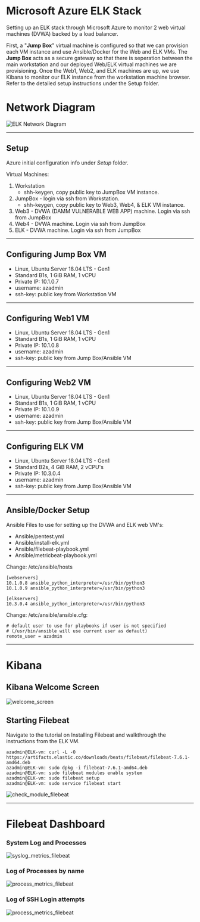 # Microsoft Azure ELK Stack

Setting up an ELK stack through Microsoft Azure to monitor 2 web virtual machines (DVWA) backed by a load balancer.

First, a "**Jump Box**" virtual machine is configured so that we can provision each VM instance and use Ansible/Docker for the Web and ELK VMs. The **Jump Box** acts as a secure gateway so that there is seperation between the main workstation and our deployed Web/ELK virtual machines we are provisioning.  Once the Web1, Web2, and ELK machines are up, we use Kibana to monitor our ELK instance from the workstation machine browser.  Refer to the detailed setup instructions under the Setup folder.

# Network Diagram

![ELK Network Diagram](Setup/Images/ELK-Network-Diagram.png)

----
## Setup

Azure initial configuration info under *Setup* folder.

Virtual Machines:
1. Workstation 
    - shh-keygen, copy public key to JumpBox VM instance.
2. JumpBox - login via ssh from Workstation.  
    - shh-keygen, copy public key to Web3, Web4, & ELK VM instance.
3. Web3 - DVWA (DAMM VULNERABLE WEB APP) machine.  Login via ssh from JumpBox
4. Web4 - DVWA machine.  Login via ssh from JumpBox
5. ELK - DVWA machine.  Login via ssh from JumpBox

----	
## Configuring Jump Box VM
* Linux, Ubuntu Server 18.04 LTS - Gen1
* Standard B1s, 1 GiB RAM, 1 vCPU
* Private IP: 10.1.0.7
* username: azadmin
* ssh-key: public key from Workstation VM

----
## Configuring Web1 VM
* Linux, Ubuntu Server 18.04 LTS - Gen1
* Standard B1s, 1 GiB RAM, 1 vCPU
* Private IP: 10.1.0.8
* username: azadmin
* ssh-key: public key from Jump Box/Ansible VM

----
## Configuring Web2 VM
* Linux, Ubuntu Server 18.04 LTS - Gen1
* Standard B1s, 1 GiB RAM, 1 vCPU
* Private IP: 10.1.0.9
* username: azadmin
* ssh-key: public key from Jump Box/Ansible VM

----
## Configuring ELK VM
* Linux, Ubuntu Server 18.04 LTS - Gen1
* Standard B2s, 4 GiB RAM, 2 vCPU's
* Private IP: 10.3.0.4
* username: azadmin
* ssh-key: public key from Jump Box/Ansible VM

----
## Ansible/Docker Setup
Ansible Files to use for setting up the DVWA and ELK web VM's:
- Ansible/pentest.yml
- Ansible/install-elk.yml
- Ansible/filebeat-playbook.yml
- Ansible/metricbeat-playbook.yml

Change: /etc/ansible/hosts
```
[webservers]
10.1.0.8 ansible_python_interpreter=/usr/bin/python3
10.1.0.9 ansible_python_interpreter=/usr/bin/python3

[elkservers]
10.3.0.4 ansible_python_interpreter=/usr/bin/python3
```

Change: /etc/ansible/ansible.cfg:
```
# default user to use for playbooks if user is not specified
# (/usr/bin/ansible will use current user as default)
remote_user = azadmin
```

----
# Kibana

## Kibana Welcome Screen
![welcome_screen](Setup/Images/Kibana-welcome-screen.png)

## Starting Filebeat

Navigate to the tutorial on Installing Filebeat and walkthrough the instructions from the ELK VM.
 ```
azadmin@ELK-vm: curl -L -O https://artifacts.elastic.co/downloads/beats/filebeat/filebeat-7.6.1-amd64.deb
azadmin@ELK-vm: sudo dpkg -i filebeat-7.6.1-amd64.deb
azadmin@ELK-vm: sudo filebeat modules enable system
azadmin@ELK-vm: sudo filebeat setup
azadmin@ELK-vm: sudo service filebeat start
```
![check_module_filebeat](Setup/Images/Filebeat-module-check-status.png)

----
# Filebeat Dashboard

### System Log and Processes
![syslog_metrics_filebeat](Setup/Images/Kibana-syslog-filebeat.png)

### Log of Processes by name
![process_metrics_filebeat](Setup/Images/Kibana-processes-filebeat.png)

### Log of SSH Login attempts
![process_metrics_filebeat](Setup/Images/Kibana-ssh-logins-filebeat.png)
